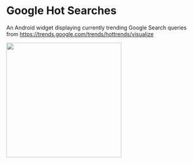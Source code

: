 # Google Hot Searches
An Android widget displaying currently trending Google Search queries from https://trends.google.com/trends/hottrends/visualize

<img src="https://image.ibb.co/k8FKxR/Screenshot_20171030_023425.png" width="300" />
